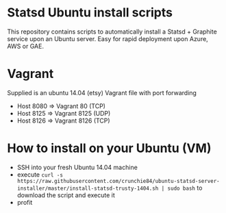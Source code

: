 # Statsd Ubuntu install scripts

This repository contains scripts to automatically install a Statsd + Graphite service upon an Ubuntu server. Easy for rapid deployment upon Azure, AWS or GAE.

# Vagrant
Supplied is an ubuntu 14.04 (etsy) Vagrant file with port forwarding

- Host 8080 => Vagrant 80 (TCP)
- Host 8125 => Vagrant 8125 (UDP)
- Host 8126 => Vagrant 8126 (TCP)

# How to install on your Ubuntu (VM)

- SSH into your fresh Ubuntu 14.04 machine
- execute `curl -s https://raw.githubusercontent.com/crunchie84/ubuntu-statsd-server-installer/master/install-statsd-trusty-1404.sh | sudo bash` to download the script and execute it
- profit
